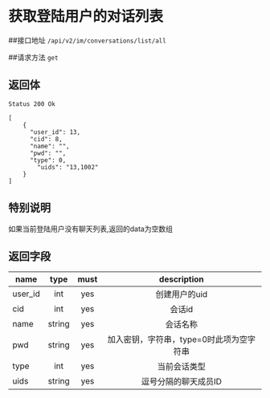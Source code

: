 # 获取登陆用户的对话列表

##接口地址
`/api/v2/im/conversations/list/all`

##请求方法
`get`

## 返回体

```
Status 200 Ok
```

```json5
[
    {
      "user_id": 13,
      "cid": 8,
      "name": "",
      "pwd": "",
      "type": 0,
	    "uids": "13,1002"
    }
]
```
## 特别说明
如果当前登陆用户没有聊天列表,返回的data为空数组

## 返回字段
| name     | type     | must     | description |
|----------|:--------:|:--------:|:--------:|
|user_id			|int		|yes		|创建用户的uid|
|cid		|int		|yes		|会话id|
|name		|string	   | yes		 |会话名称|
|pwd		|string	   | yes		 |加入密钥，字符串，type=0时此项为空字符串|
|type  		| int      | yes      | 当前会话类型|
|uids		|string	   | yes		 |逗号分隔的聊天成员ID|

